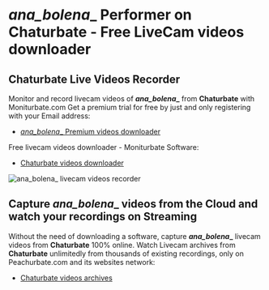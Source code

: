 # _ana_bolena__ Performer on Chaturbate - Free LiveCam videos downloader

## Chaturbate Live Videos Recorder

Monitor and record livecam videos of **_ana_bolena__** from **Chaturbate** with Moniturbate.com
Get a premium trial for free by just and only registering with your Email address:
* [_ana_bolena__ Premium videos downloader](https://moniturbate.com/request-demo-licence-key.html)

Free livecam videos downloader - Moniturbate Software:
* [Chaturbate videos downloader](https://moniturbate.com/moniturbate-download-software.html)

![_ana_bolena__ livecam videos recorder](https://peachurnet.com/templates/moniturbate-software.png)


## Capture _ana_bolena__ videos from the Cloud and watch your recordings on Streaming

Without the need of downloading a software, capture **_ana_bolena__** livecam videos from **Chaturbate** 100% online.
Watch Livecam archives from **Chaturbate** unlimitedly from thousands of existing recordings, only on Peachurbate.com and its websites network:
* [Chaturbate videos archives](https://peachurnet.com/)